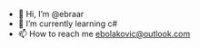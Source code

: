 - 👋 Hi, I’m @ebraar
- 🌱 I’m currently learning c#
- 📫 How to reach me ebolakovic@outlook.com

<!---
ebraar/ebraar is a ✨ special ✨ repository because its `README.md` (this file) appears on your GitHub profile.
You can click the Preview link to take a look at your changes.
--->
